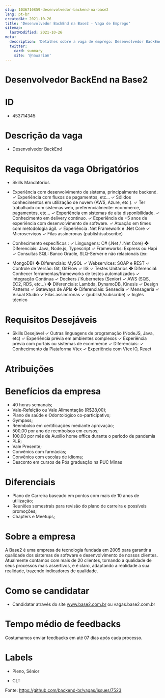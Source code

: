 ```yaml
---
slug: 1036710859-desenvolvedor-backend-na-base2
lang: pt-br
createdAt: 2021-10-26
title: 'Desenvolvedor BackEnd na Base2 - Vaga de Emprego'
sitemap:
  lastModified: 2021-10-26
meta:
  description: 'Detalhes sobre a vaga de emprego: Desenvolvedor BackEnd na Base2'
  twitter:
    card: summary
    site: '@nawarian'
---
```


# Desenvolvedor BackEnd na Base2

<h1>
<a id="user-content-id" class="anchor" href="#id" aria-hidden="true"><span aria-hidden="true" class="octicon octicon-link"></span></a><strong>ID</strong>
</h1>
<ul>
<li>453714345</li>
</ul>
<h1>
<a id="user-content-descrição-da-vaga" class="anchor" href="#descri%C3%A7%C3%A3o-da-vaga" aria-hidden="true"><span aria-hidden="true" class="octicon octicon-link"></span></a><strong>Descrição da vaga</strong>
</h1>
<ul>
<li>Desenvolvedor BackEnd</li>
</ul>
<h1>
<a id="user-content-requisitos-da-vaga-obrigatórios" class="anchor" href="#requisitos-da-vaga-obrigat%C3%B3rios" aria-hidden="true"><span aria-hidden="true" class="octicon octicon-link"></span></a><strong>Requisitos da vaga Obrigatórios</strong>
</h1>
<ul>
<li>
<p>Skills Mandatórios</p>
</li>
<li>
<p>Experiência com desenvolvimento de sistema,
principalmente backend.
✓ Experiência com fluxos de pagamentos, etc...
✓ Sólidos conhecimentos em utilização de nuvem
(AWS, Azure, etc ).
✓ Ter trabalhado com sistemas web, preferencialmente:
ecommerce, pagamentos, etc...
✓ Experiência em sistemas de alta disponibilidade.
✓ Conhecimento em delivery contínuo.
✓ Experiência de +5 anos de experiência com
desenvolvimento de software.
✓ Atuação em times com metodologia ágil.
✓ Experiência .Net Framework e .Net Core
✓ Microserviços
✓ Filas assíncronas (publish/subscribe)</p>
</li>
<li>
<p>Conhecimento específicos :
✓ Linguagens: C# (.Net / .Net Core)
❖ Diferenciais: Java, Node.js, Typescript
✓ Frameworks: Express ou Hapi
✓ Consultas SQL: Banco Oracle, SLQ-Server e não relacionais (ex:</p>
</li>
<li>
<p>MongoDB)
❖ Diferenciais: MySQL
✓ Webservices: SOAP e REST
✓ Controle de Versão: Git, GitFlow
✓ IIS
✓ Testes Unitários
❖ Diferencial: Conhecer ferramentas/frameworks de
testes automatizados
✓ Integração Contínua
✓ Dockers / Kubernetes (Senior)
✓ AWS (SQS, EC2, RDS, etc...)
❖ Diferenciais: Lambda, DynamoDB, Kinesis
✓ Design Patterns
✓ Gateways de APIs
❖ Diferenciais: Sensedia
✓ Mensageria
✓ Visual Studio
✓ Filas assíncronas
✓ (publish/subscribe)
✓ Inglês técnico</p>
</li>
</ul>
<h1>
<a id="user-content-requisitos-desejáveis" class="anchor" href="#requisitos-desej%C3%A1veis" aria-hidden="true"><span aria-hidden="true" class="octicon octicon-link"></span></a><strong>Requisitos Desejáveis</strong>
</h1>
<ul>
<li>Skills Desejável
✓ Outras linguagens de
programação (NodeJS, Java, etc)
✓ Experiência prévia em
ambientes complexos
✓ Experiência prévia com portais
ou sistemas de ecommerce
✓ Diferenciais:
✓ Conhecimento da Plataforma Vtex
✓ Experiência com Vtex IO, React</li>
</ul>
<h1>
<a id="user-content-atribuições" class="anchor" href="#atribui%C3%A7%C3%B5es" aria-hidden="true"><span aria-hidden="true" class="octicon octicon-link"></span></a><strong>Atribuições</strong>
</h1>
<h1>
<a id="user-content-benefícios-da-empresa" class="anchor" href="#benef%C3%ADcios-da-empresa" aria-hidden="true"><span aria-hidden="true" class="octicon octicon-link"></span></a><strong>Benefícios da empresa</strong>
</h1>
<ul>
<li>40 horas semanais;</li>
<li>Vale-Refeição ou Vale Alimentação (R$28,00);</li>
<li>Plano de saúde e Odontológico co-participativo;</li>
<li>Gympass;</li>
<li>Reembolso em certificações mediante aprovação;</li>
<li>500,00 por ano de reembolsos em cursos;</li>
<li>100,00 por mês de Auxílio home office durante o período de pandemia</li>
<li>PLR;</li>
<li>Vale Presente;</li>
<li>Convênios com farmácias;</li>
<li>Convênios com escolas de idioma;</li>
<li>Desconto em cursos de Pós graduação na PUC Minas</li>
</ul>
<h1>
<a id="user-content-diferenciais" class="anchor" href="#diferenciais" aria-hidden="true"><span aria-hidden="true" class="octicon octicon-link"></span></a><strong>Diferenciais</strong>
</h1>
<ul>
<li>Plano de Carreira baseado em pontos com mais de 10 anos de utilização;</li>
<li>Reuniões semestrais para revisão do plano de carreira e possíveis promoções;</li>
<li>Chapters e Meetups;</li>
</ul>
<h1>
<a id="user-content-sobre-a-empresa" class="anchor" href="#sobre-a-empresa" aria-hidden="true"><span aria-hidden="true" class="octicon octicon-link"></span></a><strong>Sobre a empresa</strong>
</h1>
<p>A Base2 é uma empresa de tecnologia fundada em 2005 para garantir a qualidade dos sistemas de software e desenvolvimento de nossos clientes. Atualmente contamos com mais de 20 clientes, tornando a qualidade de seus processos mais assertivos, e é claro, adaptando a realidade a sua realidade, trazendo indicadores de qualidade.</p>
<h1>
<a id="user-content-como-se-candidatar" class="anchor" href="#como-se-candidatar" aria-hidden="true"><span aria-hidden="true" class="octicon octicon-link"></span></a><strong>Como se candidatar</strong>
</h1>
<ul>
<li>Candidatar através do site <a href="http://www.base2.com.br" rel="nofollow">www.base2.com.br</a> ou vagas.base2.com.br</li>
</ul>
<h1>
<a id="user-content-tempo-médio-de-feedbacks" class="anchor" href="#tempo-m%C3%A9dio-de-feedbacks" aria-hidden="true"><span aria-hidden="true" class="octicon octicon-link"></span></a><strong>Tempo médio de feedbacks</strong>
</h1>
<p>Costumamos enviar feedbacks em até 07 dias após cada processo.</p>
<h1>
<a id="user-content-labels" class="anchor" href="#labels" aria-hidden="true"><span aria-hidden="true" class="octicon octicon-link"></span></a><strong>Labels</strong>
</h1>
<ul>
<li>
<p>Pleno, Sênior</p>
</li>
<li>
<p>CLT</p>
</li>
</ul>


Fonte: https://github.com/backend-br/vagas/issues/7523